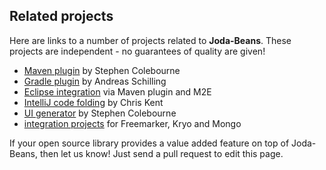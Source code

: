 ## Related projects

Here are links to a number of projects related to **Joda-Beans**.
These projects are independent - no guarantees of quality are given!

* [Maven plugin](https://github.com/JodaOrg/joda-beans-maven-plugin) by Stephen Colebourne
* [Gradle plugin](https://github.com/andreas-schilling/joda-beans-gradle-plugin) by Andreas Schilling
* [Eclipse integration](https://github.com/JodaOrg/joda-beans-maven-plugin) via Maven plugin and M2E
* [IntelliJ code folding](https://github.com/cjkent/jodabeansfolding) by Chris Kent
* [UI generator](https://github.com/JodaOrg/joda-beans-ui) by Stephen Colebourne
* [integration projects](https://github.com/JodaOrg/joda-beans-integrate) for Freemarker, Kryo and Mongo

If your open source library provides a value added feature on top of Joda-Beans,
then let us know! Just send a pull request to edit this page.
